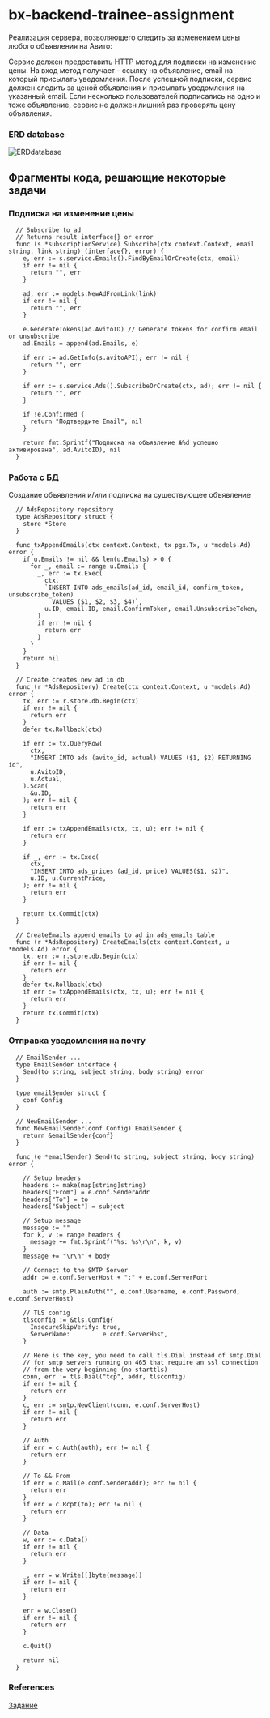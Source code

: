 # bx-backend-trainee-assignment

Реализация сервера, позволяющего следить за изменением цены любого объявления на Авито:

Сервис должен предоставить HTTP метод для подписки на изменение цены. На вход метод получает - ссылку на объявление, email на который присылать уведомления.
После успешной подписки, сервис должен следить за ценой объявления и присылать уведомления на указанный email.
Если несколько пользователей подписались на одно и тоже объявление, сервис не должен лишний раз проверять цену объявления.

### ERD database
![ERDdatabase](https://github.com/demsasha4yt/bx-backend-trainee-assignment/blob/master/assets/erd_db.png)

## Фрагменты кода, решающие некоторые задачи

### Подписка на изменение цены
```golang
  // Subscribe to ad
  // Returns result interface{} or error
  func (s *subscriptionService) Subscribe(ctx context.Context, email string, link string) (interface{}, error) {
    e, err := s.service.Emails().FindByEmailOrCreate(ctx, email)
    if err != nil {
      return "", err
    }

    ad, err := models.NewAdFromLink(link)
    if err != nil {
      return "", err
    }

    e.GenerateTokens(ad.AvitoID) // Generate tokens for confirm email or unsubscribe
    ad.Emails = append(ad.Emails, e)

    if err := ad.GetInfo(s.avitoAPI); err != nil {
      return "", err
    }

    if err := s.service.Ads().SubscribeOrCreate(ctx, ad); err != nil {
      return "", err
    }

    if !e.Confirmed {
      return "Подтвердите Email", nil
    }

    return fmt.Sprintf("Подписка на объявление №%d успешно активирована", ad.AvitoID), nil
  }
```

### Работа с БД

Создание объявления и/или подписка на существующее объявление

```golang
  // AdsRepository repository
  type AdsRepository struct {
    store *Store
  }

  func txAppendEmails(ctx context.Context, tx pgx.Tx, u *models.Ad) error {
    if u.Emails != nil && len(u.Emails) > 0 {
      for _, email := range u.Emails {
        _, err := tx.Exec(
          ctx,
          `INSERT INTO ads_emails(ad_id, email_id, confirm_token, unsubscribe_token) 
            VALUES ($1, $2, $3, $4)`,
          u.ID, email.ID, email.ConfirmToken, email.UnsubscribeToken,
        )
        if err != nil {
          return err
        }
      }
    }
    return nil
  }

  // Create creates new ad in db
  func (r *AdsRepository) Create(ctx context.Context, u *models.Ad) error {
    tx, err := r.store.db.Begin(ctx)
    if err != nil {
      return err
    }
    defer tx.Rollback(ctx)

    if err := tx.QueryRow(
      ctx,
      "INSERT INTO ads (avito_id, actual) VALUES ($1, $2) RETURNING id",
      u.AvitoID,
      u.Actual,
    ).Scan(
      &u.ID,
    ); err != nil {
      return err
    }

    if err := txAppendEmails(ctx, tx, u); err != nil {
      return err
    }

    if _, err := tx.Exec(
      ctx,
      "INSERT INTO ads_prices (ad_id, price) VALUES($1, $2)",
      u.ID, u.CurrentPrice,
    ); err != nil {
      return err
    }

    return tx.Commit(ctx)
  }

  // CreateEmails append emails to ad in ads_emails table
  func (r *AdsRepository) CreateEmails(ctx context.Context, u *models.Ad) error {
    tx, err := r.store.db.Begin(ctx)
    if err != nil {
      return err
    }
    defer tx.Rollback(ctx)
    if err := txAppendEmails(ctx, tx, u); err != nil {
      return err
    }
    return tx.Commit(ctx)
  }

```

### Отправка уведомления на почту

```golang
  // EmailSender ...
  type EmailSender interface {
    Send(to string, subject string, body string) error
  }

  type emailSender struct {
    conf Config
  }

  // NewEmailSender ...
  func NewEmailSender(conf Config) EmailSender {
    return &emailSender{conf}
  }

  func (e *emailSender) Send(to string, subject string, body string) error {

    // Setup headers
    headers := make(map[string]string)
    headers["From"] = e.conf.SenderAddr
    headers["To"] = to
    headers["Subject"] = subject

    // Setup message
    message := ""
    for k, v := range headers {
      message += fmt.Sprintf("%s: %s\r\n", k, v)
    }
    message += "\r\n" + body

    // Connect to the SMTP Server
    addr := e.conf.ServerHost + ":" + e.conf.ServerPort

    auth := smtp.PlainAuth("", e.conf.Username, e.conf.Password, e.conf.ServerHost)

    // TLS config
    tlsconfig := &tls.Config{
      InsecureSkipVerify: true,
      ServerName:         e.conf.ServerHost,
    }

    // Here is the key, you need to call tls.Dial instead of smtp.Dial
    // for smtp servers running on 465 that require an ssl connection
    // from the very beginning (no starttls)
    conn, err := tls.Dial("tcp", addr, tlsconfig)
    if err != nil {
      return err
    }
    c, err := smtp.NewClient(conn, e.conf.ServerHost)
    if err != nil {
      return err
    }

    // Auth
    if err = c.Auth(auth); err != nil {
      return err
    }

    // To && From
    if err = c.Mail(e.conf.SenderAddr); err != nil {
      return err
    }
    if err = c.Rcpt(to); err != nil {
      return err
    }

    // Data
    w, err := c.Data()
    if err != nil {
      return err
    }

    _, err = w.Write([]byte(message))
    if err != nil {
      return err
    }

    err = w.Close()
    if err != nil {
      return err
    }

    c.Quit()

    return nil
  }

```

### References

[Задание](https://github.com/avito-tech/bx-backend-trainee-assignment)
